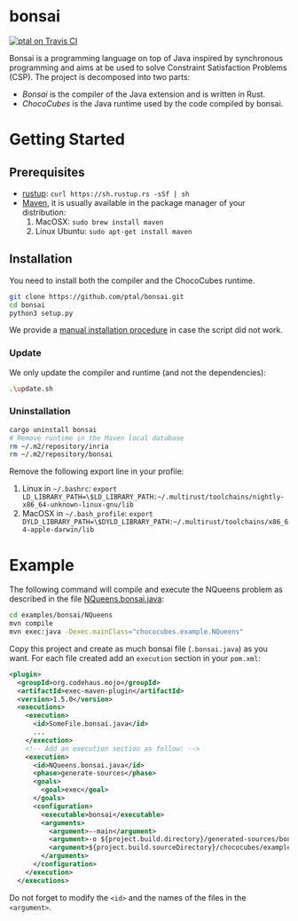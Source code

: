 # bonsai

[![ptal on Travis CI][travis-image]][travis]

[travis-image]: https://travis-ci.org/ptal/bonsai.png
[travis]: https://travis-ci.org/ptal/bonsai

Bonsai is a programming language on top of Java inspired by synchronous programming and aims at be used to solve Constraint Satisfaction Problems (CSP). The project is decomposed into two parts:

* *Bonsai* is the compiler of the Java extension and is written in Rust.
* *ChocoCubes* is the Java runtime used by the code compiled by bonsai.

# Getting Started

## Prerequisites

* [rustup](http://www.rustup.rs): `curl https://sh.rustup.rs -sSf | sh`
* [Maven](https://maven.apache.org), it is usually available in the package manager of your distribution:
  1. MacOSX: `sudo brew install maven`
  2. Linux Ubuntu: `sudo apt-get install maven`

## Installation

You need to install both the compiler and the ChocoCubes runtime.

```sh
git clone https://github.com/ptal/bonsai.git
cd bonsai
python3 setup.py
```

We provide a [manual installation procedure](manual-installation.md) in case the script did not work.

### Update

We only update the compiler and runtime (and not the dependencies):

```sh
.\update.sh
```

### Uninstallation

```sh
cargo uninstall bonsai
# Remove runtime in the Maven local database
rm ~/.m2/repository/inria
rm ~/.m2/repository/bonsai
```

Remove the following export line in your profile:

1. Linux in `~/.bashrc`: `export LD_LIBRARY_PATH=\$LD_LIBRARY_PATH:~/.multirust/toolchains/nightly-x86_64-unknown-linux-gnu/lib`
2. MacOSX in `~/.bash_profile`: `export DYLD_LIBRARY_PATH=\$DYLD_LIBRARY_PATH:~/.multirust/toolchains/x86_64-apple-darwin/lib`

# Example

The following command will compile and execute the NQueens problem as described in the file [NQueens.bonsai.java](examples/bonsai/NQueens/src/main/java/chococubes/example/NQueens.bonsai.java):

```sh
cd examples/bonsai/NQueens
mvn compile
mvn exec:java -Dexec.mainClass="chococubes.example.NQueens"
```

Copy this project and create as much bonsai file (`.bonsai.java`) as you want. For each file created add an `execution` section in your `pom.xml`:

```xml
<plugin>
  <groupId>org.codehaus.mojo</groupId>
  <artifactId>exec-maven-plugin</artifactId>
  <version>1.5.0</version>
  <executions>
    <execution>
      <id>SomeFile.bonsai.java</id>
      ...
    </execution>
    <!-- Add an execution section as follow: -->
    <execution>
      <id>NQueens.bonsai.java</id>
      <phase>generate-sources</phase>
      <goals>
        <goal>exec</goal>
      </goals>
      <configuration>
        <executable>bonsai</executable>
        <arguments>
          <argument>--main</argument>
          <argument>-o ${project.build.directory}/generated-sources/bonsai/NQueens.java</argument>
          <argument>${project.build.sourceDirectory}/chococubes/example/NQueens.bonsai.java</argument>
        </arguments>
      </configuration>
    </execution>
  </executions>
```

Do not forget to modify the `<id>` and the names of the files in the `<argument>`.
